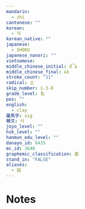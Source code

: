 ```yaml
---
mandarin:
  - zhí
cantonese: ""
korean:
  - 식
korean_native: ""
japanese:
  - SHOKU
japanese_nanori: ""
vietnamese:
middle_chinese_initial: d͡ʑ
middle_chinese_final: ɨk
stroke_count: "11"
radical: 土
skip_number: 1-3-8
grade_level: 名
pos: ""
english:
  - clay
羅馬字: sig
韓文: 식
joyo_level: ""
hsk_level: ""
hanmun_edu_level: ""
danayo_id: 8435
mc_id: 3640
graphemic_classification: 直
stand_in: "FALSE"
aliases:
  - 戠
---
```


# Notes

